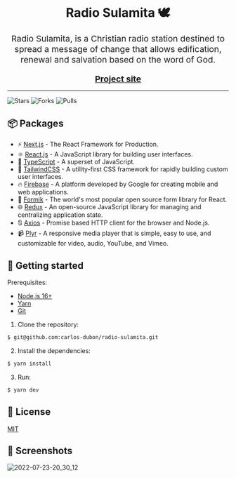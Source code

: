 <h1 align="center">Radio Sulamita 🕊️</h1>

<p align="center" style="font-size: 1.2rem">
  Radio Sulamita, is a Christian radio station destined to spread a message of change that allows edification, renewal and salvation based on the word of God.
</p>

<div align="center">
  <a href="https://radiosulamita.org/">
    <b style="font-size: 1.2rem">Project site</b>
  </a>
</div>

<hr />

<img
  src="https://img.shields.io/github/stars/carlos-dubon/radio-sulamita?style=flat-square"
  alt="Stars"
/>
<img
  src="https://img.shields.io/github/forks/carlos-dubon/radio-sulamita?style=flat-square"
  alt="Forks"
/>
<img
  src="https://img.shields.io/github/issues-pr/carlos-dubon/radio-sulamita?style=flat-square"
  alt="Pulls"
/>

## 📦 Packages

- ⚡️ [Next.js](https://nextjs.org/) - The React Framework for Production.
- ⚛️ [React.js](https://reactjs.org/) - A JavaScript library for building user interfaces.
- 💙 [TypeScript](https://www.typescriptlang.org/) - A superset of JavaScript.
- 🍃 [TailwindCSS](https://tailwindcss.com/) - A utility-first CSS framework for rapidly building custom user interfaces.
- 🔥 [Firebase](https://firebase.google.com) - A platform developed by Google for creating mobile and web applications.
- 📝 [Formik](https://formik.org/) - The world's most popular open source form library for React.
- 🌐 [Redux](https://redux.js.org/) - An open-source JavaScript library for managing and centralizing application state.
- 🔃 [Axios](https://axios-http.com/) - Promise based HTTP client for the browser and Node.js.
- 📹 [Plyr](https://www.npmjs.com/package/plyr-react) - A responsive media player that is simple, easy to use, and customizable for video, audio, YouTube, and Vimeo.

## 🚀 Getting started

Prerequisites:

- [Node.js 16+](https://nodejs.org/en/)
- [Yarn](https://yarnpkg.com/)
- [Git](https://git-scm.com/book/en/v2/Getting-Started-Installing-Git)

1. Clone the repository:

```bash
$ git@github.com:carlos-dubon/radio-sulamita.git
```

2. Install the dependencies:

```bash
$ yarn install
```

3. Run:

```bash
$ yarn dev
```

## 🔑 License

[MIT](./LICENSE)

## 📸 Screenshots

![2022-07-23-20_30_12](.github/readme/2022-07-23-20_30_12.png)
